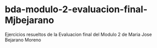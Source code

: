 # bda-modulo-2-evaluacion-final-Mjbejarano
Ejercicios resueltos de la Evaluacion final del Modulo 2 de Maria Jose Bejarano Moreno
